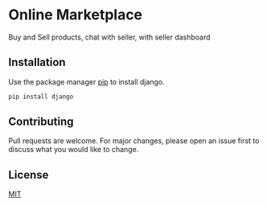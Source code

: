 # Online Marketplace

Buy and Sell products, chat with seller, with seller dashboard

## Installation

Use the package manager [pip](https://pip.pypa.io/en/stable/) to install django.

```bash
pip install django
```
## Contributing

Pull requests are welcome. For major changes, please open an issue first
to discuss what you would like to change.

## License

[MIT](https://choosealicense.com/licenses/mit/)
